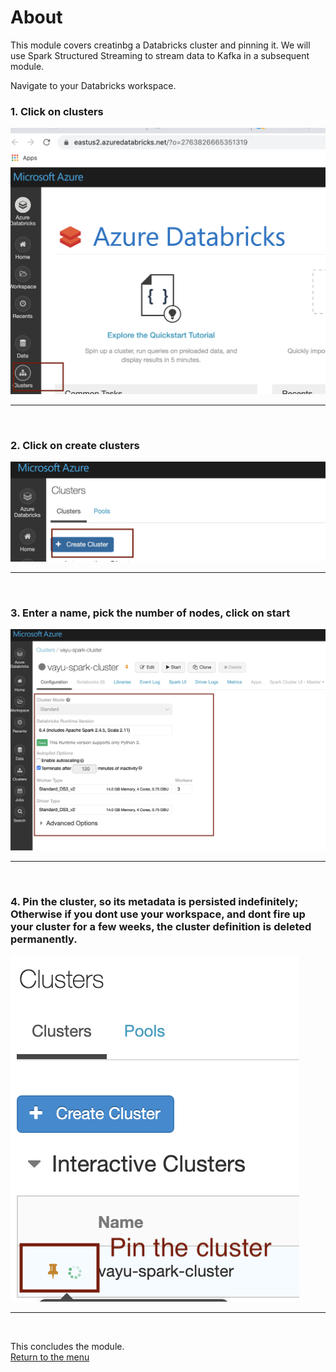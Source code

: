 

# About

This module covers creatinbg a Databricks cluster and pinning it.  We will use Spark Structured Streaming to stream data to Kafka in a subsequent module.<br>

Navigate to your Databricks workspace.


### 1. Click on clusters
![CreateStorage01](images/04-databricks-08.png)
<br>
<hr>
<br>

### 2. Click on create clusters
![CreateStorage02](images/04-databricks-09.png)
<br>
<hr>
<br>

### 3. Enter a name, pick the number of nodes, click on start 
![CreateStorage03](images/04-databricks-10.png)
<br>
<hr>
<br>


### 4. Pin the cluster, so its metadata is persisted indefinitely; Otherwise if you dont use your workspace, and dont fire up your cluster for a few weeks, the cluster definition is deleted permanently.
![CreateStorage05](images/04-databricks-11.png)
<br>
<hr>
<br>


This concludes the module.<br>
[Return to the menu](https://github.com/anagha-microsoft/adx-kafkaConnect-hol/tree/master/hdi-standalone-nonesp#lets-get-started)
